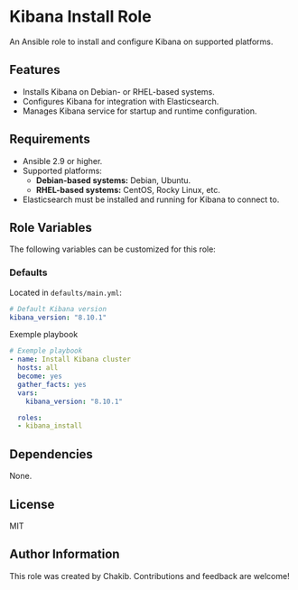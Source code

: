 # Kibana Install Role

An Ansible role to install and configure Kibana on supported platforms.

## Features
- Installs Kibana on Debian- or RHEL-based systems.
- Configures Kibana for integration with Elasticsearch.
- Manages Kibana service for startup and runtime configuration.

## Requirements
- Ansible 2.9 or higher.
- Supported platforms:
  - **Debian-based systems:** Debian, Ubuntu.
  - **RHEL-based systems:** CentOS, Rocky Linux, etc.
- Elasticsearch must be installed and running for Kibana to connect to.

## Role Variables
The following variables can be customized for this role:

### Defaults
Located in `defaults/main.yml`:
```yaml
# Default Kibana version
kibana_version: "8.10.1"
```

Exemple playbook
```yaml
# Exemple playbook
- name: Install Kibana cluster
  hosts: all
  become: yes
  gather_facts: yes
  vars:
    kibana_version: "8.10.1"

  roles:
  - kibana_install
```

## Dependencies
None.

## License
MIT

## Author Information
This role was created by Chakib. Contributions and feedback are welcome!
